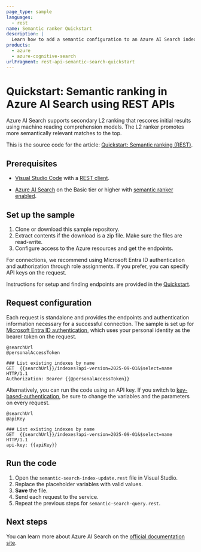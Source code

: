 ```yaml
---
page_type: sample
languages:
  - rest
name: Semantic ranker Quickstart
description: |
  Learn how to add a semantic configuration to an Azure AI Search index, and add semantic parameters that invoke semantic ranking on queries.
products:
  - azure
  - azure-cognitive-search
urlFragment: rest-api-semantic-search-quickstart
---
```


# Quickstart: Semantic ranking in Azure AI Search using REST APIs

Azure AI Search supports secondary L2 ranking that rescores initial results using machine reading comprehension models. The L2 ranker promotes more semantically relevant matches to the top.

This is the source code for the article: [Quickstart: Semantic ranking (REST)](https://learn.microsoft.com/azure/search/search-get-started-semantic).

## Prerequisites

+ [Visual Studio Code](https://code.visualstudio.com/download) with a [REST client](https://marketplace.visualstudio.com/items?itemName=humao.rest-client).

+ [Azure AI Search](https://learn.microsoft.com/azure/search/search-create-service-portal) on the Basic tier or higher with [semantic ranker enabled](https://learn.microsoft.com/azure/search/semantic-how-to-enable-disable).

## Set up the sample

1. Clone or download this sample repository.
1. Extract contents if the download is a zip file. Make sure the files are read-write.
1. Configure access to the Azure resources and get the endpoints. 

For connections, we recommend using Microsoft Entra ID authentication and authorization through role assignments. If you prefer, you can specify API keys on the request.

Instructions for setup and finding endpoints are provided in the [Quickstart](https://learn.microsoft.com/azure/search/search-get-started-semantic). 

## Request configuration

Each request is standalone and provides the endpoints and authentication information necessary for a successful connection. The sample is set up for [Microsoft Entra ID authentication](https://learn.microsoft.com/azure/search/search-get-started-rbac), which uses your personal identity as the bearer token on the request. 

```http
@searchUrl
@personalAccessToken

### List existing indexes by name
GET  {{searchUrl}}/indexes?api-version=2025-09-01&$select=name  HTTP/1.1
Authorization: Bearer {{@personalAccessToken}}
```

Alternatively, you can run the code using an API key. If you switch to [key-based-authentication](https://learn.microsoft.com/azure/search/search-security-api-keys), be sure to change the variables and the parameters on every request.

```http
@searchUrl
@apiKey

### List existing indexes by name
GET  {{searchUrl}}/indexes?api-version=2025-09-01&$select=name  HTTP/1.1
api-key: {{apiKey}}
```

## Run the code

1. Open the `semantic-search-index-update.rest` file in Visual Studio.
1. Replace the placeholder variables with valid values.
1. **Save** the file.
1. Send each request to the service.
1. Repeat the previous steps for `semantic-search-query.rest`.

## Next steps

You can learn more about Azure AI Search on the [official documentation site](https://learn.microsoft.com/azure/search).
